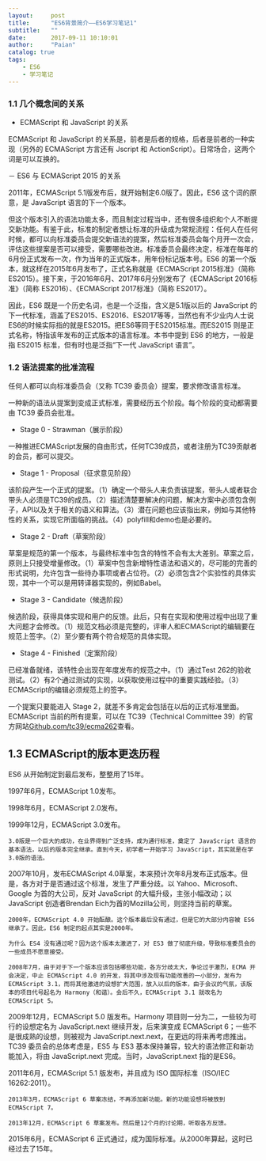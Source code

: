 ```yaml
---
layout:     post
title:      "ES6背景简介——ES6学习笔记1"
subtitle:   ""
date:       2017-09-11 10:10:01
author:     "Paian"
catalog: true
tags:
    - ES6
    - 学习笔记
---
```


### 1.1 几个概念间的关系

- ECMAScript 和 JavaScript 的关系

ECMAScript 和 JavaScript 的关系是，前者是后者的规格，后者是前者的一种实现（另外的 ECMAScript 方言还有 Jscript 和 ActionScript）。日常场合，这两个词是可以互换的。

－ ES6 与 ECMAScript 2015 的关系

2011年，ECMAScript 5.1版发布后，就开始制定6.0版了。因此，ES6 这个词的原意，是 JavaScript 语言的下一个版本。

但这个版本引入的语法功能太多，而且制定过程当中，还有很多组织和个人不断提交新功能。有鉴于此，标准的制定者想让标准的升级成为常规流程：任何人在任何时候，都可以向标准委员会提交新语法的提案，然后标准委员会每个月开一次会，评估这些提案是否可以接受，需要哪些改进。标准委员会最终决定，标准在每年的6月份正式发布一次，作为当年的正式版本，用年份标记版本号。ES6 的第一个版本，就这样在2015年6月发布了，正式名称就是《ECMAScript 2015标准》（简称 ES2015）。接下来，于2016年6月、2017年6月分别发布了《ECMAScript 2016标准》（简称 ES2016）、《ECMAScript 2017标准》（简称 ES2017）。

因此，ES6 既是一个历史名词，也是一个泛指，含义是5.1版以后的 JavaScript 的下一代标准，涵盖了ES2015、ES2016、ES2017等等，当然也有不少业内人士说ES6的时候实际指的就是ES2015。把ES6等同于ES2015标准。而ES2015 则是正式名称，特指该年发布的正式版本的语言标准。本书中提到 ES6 的地方，一般是指 ES2015 标准，但有时也是泛指“下一代 JavaScript 语言”。

### 1.2 语法提案的批准流程

任何人都可以向标准委员会（又称 TC39 委员会）提案，要求修改语言标准。

一种新的语法从提案到变成正式标准，需要经历五个阶段。每个阶段的变动都需要由 TC39 委员会批准。

- Stage 0 - Strawman（展示阶段）

一种推进ECMAScript发展的自由形式，任何TC39成员，或者注册为TC39贡献者的会员，都可以提交。

- Stage 1 - Proposal（征求意见阶段）

该阶段产生一个正式的提案。（1）确定一个带头人来负责该提案，带头人或者联合带头人必须是TC39的成员。（2）描述清楚要解决的问题，解决方案中必须包含例子，API以及关于相关的语义和算法。（3）潜在问题也应该指出来，例如与其他特性的关系，实现它所面临的挑战。（4）polyfill和demo也是必要的。

- Stage 2 - Draft（草案阶段）

草案是规范的第一个版本，与最终标准中包含的特性不会有太大差别。草案之后，原则上只接受增量修改。（1）草案中包含新增特性语法和语义的，尽可能的完善的形式说明，允许包含一些待办事项或者占位符。（2）必须包含2个实验性的具体实现，其中一个可以是用转译器实现的，例如Babel。

- Stage 3 - Candidate（候选阶段）

候选阶段，获得具体实现和用户的反馈。此后，只有在实现和使用过程中出现了重大问题才会修改。（1）规范文档必须是完整的，评审人和ECMAScript的编辑要在规范上签字。（2）至少要有两个符合规范的具体实现。

- Stage 4 - Finished（定案阶段）

已经准备就绪，该特性会出现在年度发布的规范之中。（1）通过Test 262的验收测试。（2）有2个通过测试的实现，以获取使用过程中的重要实践经验。（3）ECMAScript的编辑必须规范上的签字。

一个提案只要能进入 Stage 2，就差不多肯定会包括在以后的正式标准里面。ECMAScript 当前的所有提案，可以在 TC39（Technical Committee 39）的官方网站[Github.com/tc39/ecma262](https://github.com/tc39/ecma262)查看。

## 1.3 ECMAScript的版本更迭历程

ES6 从开始制定到最后发布，整整用了15年。

1997年6月，ECMAScript 1.0发布。

1998年6月，ECMAScript 2.0发布。

1999年12月，ECMAScript 3.0发布。

    3.0版是一个巨大的成功，在业界得到广泛支持，成为通行标准，奠定了 JavaScript 语言的基本语法，以后的版本完全继承。直到今天，初学者一开始学习 JavaScript，其实就是在学3.0版的语法。

2007年10月，发布ECMAScript 4.0草案，本来预计次年8月发布正式版本。但是，各方对于是否通过这个标准，发生了严重分歧。以 Yahoo、Microsoft、Google 为首的大公司，反对 JavaScript 的大幅升级，主张小幅改动；以 JavaScript 创造者Brendan Eich为首的Mozilla公司，则坚持当前的草案。

    2000年，ECMAScript 4.0 开始酝酿。这个版本最后没有通过，但是它的大部分内容被 ES6 继承了。因此，ES6 制定的起点其实是2000年。

    为什么 ES4 没有通过呢？因为这个版本太激进了，对 ES3 做了彻底升级，导致标准委员会的一些成员不愿意接受。

    2008年7月，由于对于下一个版本应该包括哪些功能，各方分歧太大，争论过于激烈，ECMA 开会决定，中止 ECMAScript 4.0 的开发，将其中涉及现有功能改善的一小部分，发布为 ECMAScript 3.1，而将其他激进的设想扩大范围，放入以后的版本，由于会议的气氛，该版本的项目代号起名为 Harmony（和谐）。会后不久，ECMAScript 3.1 就改名为 ECMAScript 5。

2009年12月，ECMAScript 5.0 版发布。Harmony 项目则一分为二，一些较为可行的设想定名为 JavaScript.next 继续开发，后来演变成 ECMAScript 6；一些不是很成熟的设想，则被视为 JavaScript.next.next，在更远的将来再考虑推出。TC39 委员会的总体考虑是，ES5 与 ES3 基本保持兼容，较大的语法修正和新功能加入，将由 JavaScript.next 完成。当时，JavaScript.next 指的是ES6。

2011年6月，ECMAScript 5.1 版发布，并且成为 ISO 国际标准（ISO/IEC 16262:2011）。

    2013年3月，ECMAScript 6 草案冻结，不再添加新功能。新的功能设想将被放到 ECMAScript 7。

    2013年12月，ECMAScript 6 草案发布。然后是12个月的讨论期，听取各方反馈。

2015年6月，ECMAScript 6 正式通过，成为国际标准。从2000年算起，这时已经过去了15年。





